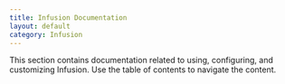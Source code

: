 ```yaml
---
title: Infusion Documentation
layout: default
category: Infusion
---
```


This section contains documentation related to using, configuring, and customizing Infusion. Use the table of contents to navigate the content.
